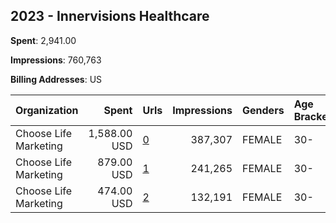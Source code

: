 ## 2023 - Innervisions Healthcare 
**Spent**: 2,941.00

**Impressions**: 760,763

**Billing Addresses**: US

|Organization|Spent|Urls|Impressions|Genders|Age Brackets|Country Codes|
|:---|---:|:---|---:|:---|:---|:---|
|Choose Life Marketing|1,588.00 USD|[0](https://www.snap.com/political-ads/asset/1548e3e887307c1c99631b28ba16ebeb2d9783550bf46f882130861d263fbc57?mediaType=mp4)|387,307|FEMALE|30-|united states|
|Choose Life Marketing|879.00 USD|[1](https://www.snap.com/political-ads/asset/152bde6b20d808616298223d5267e5a3cd40429c55b360549eb396619d3cd199?mediaType=mp4)|241,265|FEMALE|30-|united states|
|Choose Life Marketing|474.00 USD|[2](https://www.snap.com/political-ads/asset/2afd1a80c6b1b2601105a38b0549391f51827538d5f212a15c4fe9512164d81f?mediaType=jpg)|132,191|FEMALE|30-|united states|
